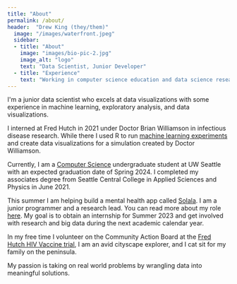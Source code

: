 ```yaml
---
title: "About"
permalink: /about/
header:  "Drew King (they/them)"
  image: "/images/waterfront.jpeg"
  sidebar:
  - title: "About"
    image: "images/bio-pic-2.jpg"
    image_alt: "logo"
    text: "Data Scientist, Junior Developer"
  - title: "Experience"
    text: "Working in computer science education and data science research to have a meaningful impact on communities."
---
```


I'm a junior data scientist who excels at data visualizations with some experience in machine learning, exploratory analysis, and data visualizations.

I interned at Fred Hutch in 2021 under Doctor Brian Williamson in infectious disease research.  While there I used R to run [machine learning experiments](/sl_screens.md) and create data visualizations for a simulation created by Doctor Williamson.

Currently, I am a [Computer Science](/allen_school.md) undergraduate student at UW Seattle with an expected graduation date of Spring 2024.  I completed my associates degree from Seattle Central College in Applied Sciences and Physics in June 2021.

This summer I am helping build a mental health app called [Solala](https://solala.app).  I am a junior programmer and a research lead.  You can read more about my role [here](/solala.md).  My goal is to obtain an internship for Summer 2023 and get involved with research and big data during the next academic calendar year.  

In my free time I volunteer on the Community Action Board at the [Fred Hutch HIV Vaccine trial](https://www.fredhutch.org/en/research/divisions/vaccine-infectious-disease-division/research/immunology-and-vaccine-development/seattle-vaccine-trials-unit.html), I am an avid cityscape explorer, and I cat sit for my family on the peninsula.

My passion is taking on real world problems by wrangling data into meaningful solutions.
